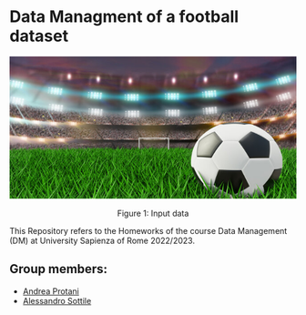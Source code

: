 # Data Managment of a football dataset

<div style="text-align:center">
 <p align="center">
  <img src='img/calcio.jpg' width="700" height="250" />
  </p>
  <p align="center">
   Figure 1: Input data
  </p>
</div>

This Repository refers to the Homeworks of the course Data Management (DM) at University Sapienza of Rome 2022/2023.

## Group members:
* [Andrea Protani](https://github.com/Prot10)
* [Alessandro Sottile](https://github.com/Sottix99)

